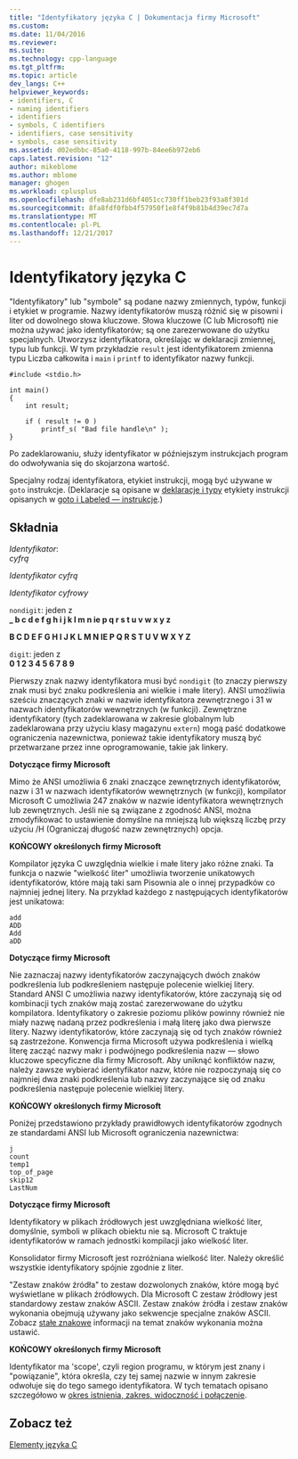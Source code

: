 ```yaml
---
title: "Identyfikatory języka C | Dokumentacja firmy Microsoft"
ms.custom: 
ms.date: 11/04/2016
ms.reviewer: 
ms.suite: 
ms.technology: cpp-language
ms.tgt_pltfrm: 
ms.topic: article
dev_langs: C++
helpviewer_keywords:
- identifiers, C
- naming identifiers
- identifiers
- symbols, C identifiers
- identifiers, case sensitivity
- symbols, case sensitivity
ms.assetid: d02edbbc-85a0-4118-997b-84ee6b972eb6
caps.latest.revision: "12"
author: mikeblome
ms.author: mblome
manager: ghogen
ms.workload: cplusplus
ms.openlocfilehash: dfe8ab231d6bf4051cc730ff1beb23f93a8f301d
ms.sourcegitcommit: 8fa8fdf0fbb4f57950f1e8f4f9b81b4d39ec7d7a
ms.translationtype: MT
ms.contentlocale: pl-PL
ms.lasthandoff: 12/21/2017
---
```

# <a name="c-identifiers"></a>Identyfikatory języka C
"Identyfikatory" lub "symbole" są podane nazwy zmiennych, typów, funkcji i etykiet w programie. Nazwy identyfikatorów muszą różnić się w pisowni i liter od dowolnego słowa kluczowe. Słowa kluczowe (C lub Microsoft) nie można używać jako identyfikatorów; są one zarezerwowane do użytku specjalnych. Utworzysz identyfikatora, określając w deklaracji zmiennej, typu lub funkcji. W tym przykładzie `result` jest identyfikatorem zmienna typu Liczba całkowita i `main` i `printf` to identyfikator nazwy funkcji.  
  
```  
#include <stdio.h>  
  
int main()  
{  
    int result;  
  
    if ( result != 0 )  
        printf_s( "Bad file handle\n" );  
}  
```  
  
 Po zadeklarowaniu, służy identyfikator w późniejszym instrukcjach program do odwoływania się do skojarzona wartość.  
  
 Specjalny rodzaj identyfikatora, etykiet instrukcji, mogą być używane w `goto` instrukcje. (Deklaracje są opisane w [deklaracje i typy](../c-language/declarations-and-types.md) etykiety instrukcji opisanych w [goto i Labeled — instrukcje](../c-language/goto-and-labeled-statements-c.md).)  
  
## <a name="syntax"></a>Składnia  
 *Identyfikator*:  
 *cyfrą*  
  
 *Identyfikator cyfrą*  
  
 *Identyfikator cyfrowy*  
  
 `nondigit`: jeden z  
 **_ b c d e f g h i j k l m n ie p q r s t u v w x y z**  
  
 **B C D E F G H I J K L M N IE P Q R S T U V W X Y Z**  
  
 `digit`: jeden z  
 **0 1 2 3 4 5 6 7 8 9**  
  
 Pierwszy znak nazwy identyfikatora musi być `nondigit` (to znaczy pierwszy znak musi być znaku podkreślenia ani wielkie i małe litery). ANSI umożliwia sześciu znaczących znaki w nazwie identyfikatora zewnętrznego i 31 w nazwach identyfikatorów wewnętrznych (w funkcji). Zewnętrzne identyfikatory (tych zadeklarowana w zakresie globalnym lub zadeklarowana przy użyciu klasy magazynu `extern`) mogą paść dodatkowe ograniczenia nazewnictwa, ponieważ takie identyfikatory muszą być przetwarzane przez inne oprogramowanie, takie jak linkery.  
  
 **Dotyczące firmy Microsoft**  
  
 Mimo że ANSI umożliwia 6 znaki znaczące zewnętrznych identyfikatorów, nazw i 31 w nazwach identyfikatorów wewnętrznych (w funkcji), kompilator Microsoft C umożliwia 247 znaków w nazwie identyfikatora wewnętrznych lub zewnętrznych. Jeśli nie są związane z zgodność ANSI, można zmodyfikować to ustawienie domyślne na mniejszą lub większą liczbę przy użyciu /H (Ograniczaj długość nazw zewnętrznych) opcja.  
  
 **KOŃCOWY określonych firmy Microsoft**  
  
 Kompilator języka C uwzględnia wielkie i małe litery jako różne znaki. Ta funkcja o nazwie "wielkość liter" umożliwia tworzenie unikatowych identyfikatorów, które mają taki sam Pisownia ale o innej przypadków co najmniej jednej litery. Na przykład każdego z następujących identyfikatorów jest unikatowa:  
  
```  
add  
ADD  
Add  
aDD  
```  
  
 **Dotyczące firmy Microsoft**  
  
 Nie zaznaczaj nazwy identyfikatorów zaczynających dwóch znaków podkreślenia lub podkreśleniem następuje polecenie wielkiej litery. Standard ANSI C umożliwia nazwy identyfikatorów, które zaczynają się od kombinacji tych znaków mają zostać zarezerwowane do użytku kompilatora. Identyfikatory o zakresie poziomu plików powinny również nie miały nazwę nadaną przez podkreślenia i małą literę jako dwa pierwsze litery. Nazwy identyfikatorów, które zaczynają się od tych znaków również są zastrzeżone. Konwencja firma Microsoft używa podkreślenia i wielką literę zacząć nazwy makr i podwójnego podkreślenia nazw — słowo kluczowe specyficzne dla firmy Microsoft. Aby uniknąć konfliktów nazw, należy zawsze wybierać identyfikator nazw, które nie rozpoczynają się co najmniej dwa znaki podkreślenia lub nazwy zaczynające się od znaku podkreślenia następuje polecenie wielkiej litery.  
  
 **KOŃCOWY określonych firmy Microsoft**  
  
 Poniżej przedstawiono przykłady prawidłowych identyfikatorów zgodnych ze standardami ANSI lub Microsoft ograniczenia nazewnictwa:  
  
```  
j  
count  
temp1  
top_of_page  
skip12  
LastNum  
```  
  
 **Dotyczące firmy Microsoft**  
  
 Identyfikatory w plikach źródłowych jest uwzględniana wielkość liter, domyślnie, symboli w plikach obiektu nie są. Microsoft C traktuje identyfikatorów w ramach jednostki kompilacji jako wielkość liter.  
  
 Konsolidator firmy Microsoft jest rozróżniana wielkość liter. Należy określić wszystkie identyfikatory spójnie zgodnie z liter.  
  
 "Zestaw znaków źródła" to zestaw dozwolonych znaków, które mogą być wyświetlane w plikach źródłowych. Dla Microsoft C zestaw źródłowy jest standardowy zestaw znaków ASCII. Zestaw znaków źródła i zestaw znaków wykonania obejmują używany jako sekwencje specjalne znaków ASCII. Zobacz [stałe znakowe](../c-language/c-character-constants.md) informacji na temat znaków wykonania można ustawić.  
  
 **KOŃCOWY określonych firmy Microsoft**  
  
 Identyfikator ma 'scope', czyli region programu, w którym jest znany i "powiązanie", która określa, czy tej samej nazwie w innym zakresie odwołuje się do tego samego identyfikatora. W tych tematach opisano szczegółowo w [okres istnienia, zakres, widoczność i połączenie](../c-language/lifetime-scope-visibility-and-linkage.md).  
  
## <a name="see-also"></a>Zobacz też  
 [Elementy języka C](../c-language/elements-of-c.md)